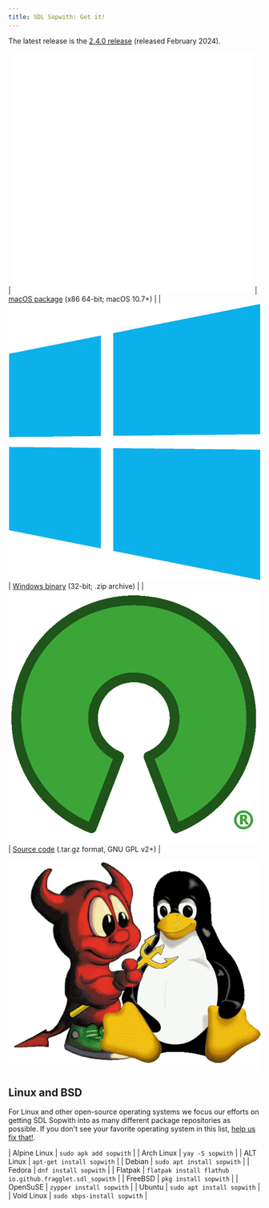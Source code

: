 ```yaml
---
title: SDL Sopwith: Get it!
---
```


The latest release is the [2.4.0 release](https://github.com/fragglet/sdl-sopwith/releases/tag/sdl-sopwith-2.4.0) (released February 2024).

| ![Apple logo](logos/Apple_logo.png) | [macOS package](https://github.com/fragglet/sdl-sopwith/releases/download/sdl-sopwith-2.4.0/sdl-sopwith-2.4.0-macos.dmg) (x86 64-bit; macOS 10.7+) |
| ![Windows logo](logos/Windows_logo.png) | [Windows binary](https://github.com/fragglet/sdl-sopwith/releases/download/sdl-sopwith-2.4.0/sdl-sopwith-2.4.0-win32.zip) (32-bit; .zip archive) |
| ![Open source logo](logos/Open_source_logo.png) | [Source code](https://github.com/fragglet/sdl-sopwith/releases/download/sdl-sopwith-2.4.0/sdl-sopwith-2.4.0.tar.gz)  (.tar.gz format, GNU GPL v2+) |

![Tux and Beastie](logos/Tux-and-beastie.png)

## Linux and BSD

For Linux and other open-source operating systems we focus our efforts on
getting SDL Sopwith into as many different package repositories as
possible. If you don't see your favorite operating system in this list,
[help us fix that!](https://docs.google.com/spreadsheets/d/1vHihJR5VAL9ltEB10kdl_ofK7LViOhwYC0i6T2mqB64/edit).

| Alpine Linux  | `sudo apk add sopwith`       |
| Arch Linux    | `yay -S sopwith`             |
| ALT Linux     | `apt-get install sopwith`    |
| Debian        | `sudo apt install sopwith`   |
| Fedora        | `dnf install sopwith`        |
| Flatpak       | `flatpak install flathub io.github.fragglet.sdl_sopwith` |
| FreeBSD       | `pkg install sopwith`        |
| OpenSuSE      | `zypper install sopwith`     |
| Ubuntu        | `sudo apt install sopwith`   |
| Void Linux    | `sudo xbps-install sopwith`  |

